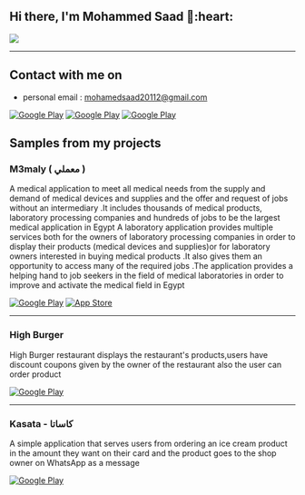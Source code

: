 <h2> Hi there, I'm Mohammed Saad 👋:heart: </h2>

![](https://img.shields.io/badge/Mobile-Engineer-purple)

<hr>

<h2> Contact with me on </h2>

<!-- <h3>Where to find me</h3>
<p><a href="https://github.com/thmsgbrt" target="_blank"><img alt="Github2" src="https://img.shields.io/badge/GitHub-%2312100E.svg?&style=for-the-badge&logo=Github&logoColor=white" /></a> -->

- personal email : mohamedsaad20112@gmail.com


<p><a href="https://wa.me/message/NRRD5QZGC7RYN1" target="_blank"><img alt="Google Play" src="https://img.shields.io/badge/whatsapp%20bussines-128C7E.svg?style=for-the-badge&logo=whatsapp&logoColor=white" /></a> <a href="https://www.facebook.com/MohamedSaadDS/" target="_blank"><img alt="Google Play" src="https://img.shields.io/badge/Facebook-4267B2.svg?style=for-the-badge&logo=facebook&logoColor=white" /></a> <a href="https://www.linkedin.com/in/mohamed-saad-954621209/" target="_blank"><img alt="Google Play" src="https://img.shields.io/badge/linkedin-0077b5.svg?style=for-the-badge&logo=linkedin&logoColor=white" /></a><p>


<h2> Samples from my projects </h2>

### M3maly ( معملي )
A medical application to meet all medical needs from the supply and demand of medical devices and supplies and the offer and request of jobs without an intermediary .It includes thousands of medical products, laboratory processing companies and hundreds of jobs to be the largest medical application in Egypt
A laboratory application provides multiple services both for the owners of laboratory processing companies in order to display their products (medical devices and supplies)or for laboratory owners interested in buying medical products .It also gives them an opportunity to access many of the required jobs .The application provides a helping hand to job seekers in the field of medical laboratories in order to improve and activate the medical field in Egypt
<p><a href="https://play.google.com/store/apps/details?id=com.deltacare.m3maly" target="_blank"><img alt="Google Play" src="https://img.shields.io/badge/Get%20it%20on%20google%20play-blue.svg?style=for-the-badge&logo=google-play" /></a> <a href="https://apps.apple.com/eg/app/%D9%85%D8%B9%D9%85%D9%84%D9%8A/id1660000465" target="_blank"><img alt="App Store" src="https://img.shields.io/badge/Get%20it%20on%20app%20store-black.svg?style=for-the-badge&logo=app-store&logoColor=white" /></a><p>

<hr>


### High Burger
High Burger restaurant displays the restaurant's products,users have discount coupons given by the owner of the restaurant also the user can order product

<p><a href="https://play.google.com/store/apps/details?id=com.branditta.highburger" target="_blank"><img alt="Google Play" src="https://img.shields.io/badge/Get%20it%20on%20google%20play-blue.svg?style=for-the-badge&logo=google-play" /></a>

<hr>

### Kasata - كاساتا
A simple application that serves users from ordering an ice cream product in the amount they want on their card and the product goes to the shop owner on WhatsApp as a message

<p><a href="https://play.google.com/store/apps/details?id=com.branditta.kasata" target="_blank"><img alt="Google Play" src="https://img.shields.io/badge/Get%20it%20on%20google%20play-blue.svg?style=for-the-badge&logo=google-play" /></a>

